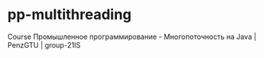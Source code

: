 # pp-multithreading
Course Промышленное программирование - Многопоточность на Java | PenzGTU | group-21IS
